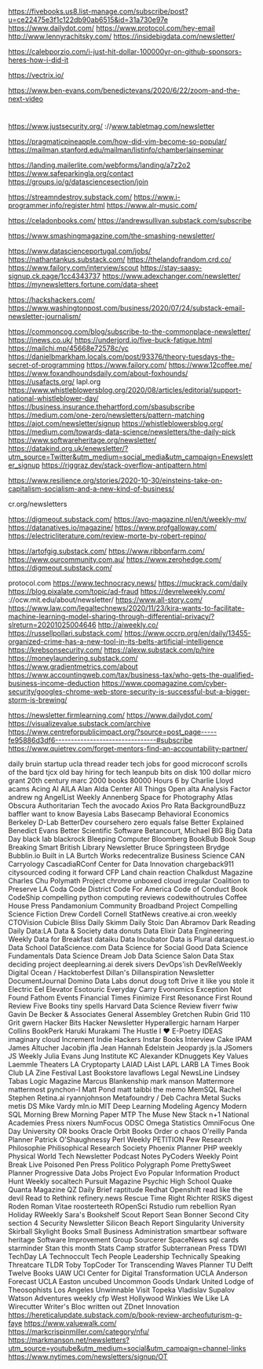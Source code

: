 

https://fivebooks.us8.list-manage.com/subscribe/post?u=ce22475e3f1c122db90ab6515&id=31a730e97e
https://www.dailydot.com/
https://www.protocol.com/hey-email
http://www.lennyrachitsky.com/
https://insidebigdata.com/newsletter/

https://calebporzio.com/i-just-hit-dollar-100000yr-on-github-sponsors-heres-how-i-did-it


https://vectrix.io/

https://www.ben-evans.com/benedictevans/2020/6/22/zoom-and-the-next-video

#
https://www.justsecurity.org/
 ://www.tabletmag.com/newsletter

https://pragmaticpineapple.com/how-did-vim-become-so-popular/
https://mailman.stanford.edu/mailman/listinfo/chamberlainseminar

https://landing.mailerlite.com/webforms/landing/a7z2o2
https://www.safeparkingla.org/contact
https://groups.io/g/datasciencesection/join

https://streamndestroy.substack.com/
https://www.i-programmer.info/register.html
https://www.alr-music.com/

https://celadonbooks.com/
https://andrewsullivan.substack.com/subscribe

https://www.smashingmagazine.com/the-smashing-newsletter/

https://www.datascienceportugal.com/jobs/
https://nathantankus.substack.com/
https://thelandofrandom.crd.co/
https://www.failory.com/interview/scout
https://stay-saasy-signup.ck.page/1cc4343737
https://www.adexchanger.com/newsletter/
https://mynewsletters.fortune.com/data-sheet

https://hackshackers.com/
https://www.washingtonpost.com/business/2020/07/24/substack-email-newsletter-journalism/

https://commoncog.com/blog/subscribe-to-the-commonplace-newsletter/
https://inews.co.uk/
https://underjord.io/five-buck-fatigue.html
https://mailchi.mp/45668e72578c/yc
https://danielbmarkham.locals.com/post/93376/theory-tuesdays-the-secret-of-programming
https://www.failory.com/
https://www.12coffee.me/
https://www.foxandhoundsdaily.com/about-foxhounds/
https://usafacts.org/
lapl.org
https://www.whistleblowersblog.org/2020/08/articles/editorial/support-national-whistleblower-day/
https://business.insurance.thehartford.com/sbasubscribe
https://medium.com/one-zero/newsletters/pattern-matching
https://ajot.com/newsletter/signup
https://whistleblowersblog.org/
https://medium.com/towards-data-science/newsletters/the-daily-pick
https://www.softwareheritage.org/newsletter/
https://datakind.org.uk/enewsletter/?utm_source=Twitter&utm_medium=social_media&utm_campaign=Enewsletter_signup
https://riggraz.dev/stack-overflow-antipattern.html

https://www.resilience.org/stories/2020-10-30/einsteins-take-on-capitalism-socialism-and-a-new-kind-of-business/

cr.org/newsletters

https://digmeout.substack.com/
https://avo-magazine.nl/en/t/weekly-mv/
https://datanatives.io/magazine/
https://www.profgalloway.com/
https://electricliterature.com/review-morte-by-robert-repino/

https://artofgig.substack.com/
https://www.ribbonfarm.com/
https://www.ourcommunity.com.au/
https://www.zerohedge.com/
https://digmeout.substack.com/

protocol.com
https://www.technocracy.news/
https://muckrack.com/daily
https://blog.pixalate.com/topic/ad-fraud
https://devrelweekly.com/
://ocw.mit.edu/about/newsletter/
https://www.all-story.com/
https://www.law.com/legaltechnews/2020/11/23/kira-wants-to-facilitate-machine-learning-model-sharing-through-differential-privacy/?slreturn=20201025004646
http://aiweekly.co/
https://russellpollari.substack.com/
https://www.occrp.org/en/daily/13455-organized-crime-has-a-new-tool-in-its-belts-artificial-intelligence
https://krebsonsecurity.com/
https://alexw.substack.com/p/hire
https://moneylaundering.substack.com/
https://www.gradientmetrics.com/about
https://www.accountingweb.com/tax/business-tax/who-gets-the-qualified-business-income-deduction
https://www.cpomagazine.com/cyber-security/googles-chrome-web-store-security-is-successful-but-a-bigger-storm-is-brewing/

https://newsletter.firmlearning.com/
https://www.dailydot.com/
https://visualizevalue.substack.com/archive
https://www.centreforpublicimpact.org/?source=post_page-----fe95886d3df6--------------------------------#subscribe
https://www.quietrev.com/forget-mentors-find-an-accountability-partner/


daily bruin
startup ucla
thread reader
tech jobs for good
microconf
scrolls of the bard
tjcx
old bay
hiring for tech
leanpub
bits on disk
100 dollar micro grant
20th century marc
2000 books
80000 Hours
6 by Charlie Lloyd
acams
Acing AI
AILA
Alan Alda Center
All Things Open
alta
Analysis Factor
andrew ng
AngelList Weekly
Annenberg Space for Photography
Atlas Obscura
Authoritarian Tech
the avocado
Axios Pro Rata
BackgroundBuzz
baffler
want to know
Bayesia Labs
Basecamp
Behavioral Economics
Berkeley D-Lab
BetterDev
coursehero
zero equals false
Better Explained
Benedict Evans
Better Scientific Software
Betancourt, Michael
BIG
Big Data Day
black lab
blackrock
Bleeping Computer
Bloomberg
BookBub
Book Soup
Breaking Smart
British Library Newsletter
Bruce Springsteen
Brydge
Bubblin.io
Built in LA
Burtch Works
redecentralize
Business Science
CAN
Carryology
CascadiaRConf
Center for Data Innovation
chargeback911
citysourced
coding it forward
CFP Land
chain reaction
Chalkdust Magazine
Charles Chu Polymath Project
chrome unboxed
cloud irregular
Coalition to Preserve LA
Coda
Code District
Code For America
Code of Conduct Book
CodeShip
compelling python
computing reviews
codewithoutrules
Coffee House Press
Pandamonium
Community Broadband Project
Compelling Science Fiction
Drew Cordell
Cornell StatNews
creative.ai
cron.weekly
CTOVision
Cubicle Bliss
Daily Skimm
Daily Stoic
Dan Abramov
Dark Reading Daily
Data:LA
Data & Society
data donuts
Data Elixir
Data Engineering Weekly
Data for Breakfast
dataiku
Data Incubator
Data is Plural
dataquest.io
Data School
DataScience.com
Data Science for Social Good
Data Science Fundamentals
Data Science Dream Job
Data Science Salon
Data Stax
deciding project
deeplearning.ai
derek sivers
DevOps'ish
DevRelWeekly
Digital Ocean / Hacktoberfest
Dillan's Dillanspiration Newsletter
DocumentJournal
Domino Data Labs
donut
doug toft
Drive it like you stole it
Electric Eel
Elevator
Esotouric
Everyday Carry
Evonomics
Exception Not Found
Fathom Events
Financial Times
Finimize
First Resonance
First Round Review
Five Books
tiny spells
Harvard Data Science Review
fiverr
fwiw
Gavin De Becker & Associates
General Assembley
Gretchen Rubin
Grid 110
Grit
gwern
Hacker Bits
Hacker Newsletter
Hyperallergic
harnam
Harper Collins BookPerk
Haruki Murakami
The Hustle
I ❤️ E-Poetry
IDEAS
imaginary cloud
Increment
Indie Hackers
Instar Books
Interview Cake
IPAM
James Altucher
Jacobin
jfla
Jean Hannah Edelstein
Jeopardy
js.la
JSomers
JS Weekly
Julia Evans
Jung Institute
KC Alexander
KDnuggets
Key Values
Laemmle Theaters
LA Cryptoparty
LAIAD
LAist
LAPL
LARB
LA Times Book Club
LA Zine Festival
Last Bookstore
lavaflows
Legal NewsLine
Lindsey Tabas
Logic Magazine
Marcus Blankenship
mark manson
Mattermore
mattermost
pynchon-l
Matt Pond
matt taibbi
the memo
MemSQL
Rachel Stephen
Retina.ai
ryannjohnson
Metafoundry / Deb Cachra
Metal Sucks
metis DS
Mike Vardy
mln.io
MIT Deep Learning
Modeling Agency
Modern SQL
Morning Brew
Morning Paper
MTP
The Muse
New Stack
n+1
National Academies Press
nixers
NumFocus
ODSC
Omega Statistics
OmniFocus
One Day University
OR books
Oracle
Orbit Books
Order o chaos
O'reilly
Panda Planner
Patrick O'Shaughnessy
Perl Weekly
PETITION
Pew Research
Philosophie
Philisophical Research Society
Phoenix Planner
PHP weekly
Physical World Tech Newsletter
Podcast Notes
PyCoders Weekly
Point Break Live
Poisoned Pen Press
Politico
Polygraph
Pome
PrettySweet Planner
Progressive Data Jobs
Project Evo
Popular Information
Product Hunt Weekly
socaltech
Pursuit Magazine
Psychic High School
Quake
Quanta Magazine
QZ Daily Brief
raptitude
Redhat Openshift
read like the devil
Read to Rethink
refinery.news
Rescue Time
Right Richter
RISKS digest
Roden
Roman Vitae
roosterteeth
ROpenSci
Rstudio
rum rebellion
Ryan Holiday
RWeekly
Sara's Bookshelf
Scout Report
Sean Bonner
Second City
section 4
Security Newsletter
Silicon Beach Report
Singularity University
Skirball
Skylight Books
Small Business Administration
smartbear
software heritage
Software Improvement Group
Sourcerer
SpaceNews
sql cards
starminder
Stan this month
Stats Camp
stratfor
Subterranean Press
TDWI
TechDay LA
Technoccult
Tech People Leadership
Technically Speaking
Threatcare
TLDR
Toby
TopCoder
Tor
Transcending Waves Planner
TU Delft
Twelve Books
UAW
UCI Center for Digital Transformation
UCLA Anderson Forecast
UCLA Easton
uncubed
Uncommon Goods
Undark
United Lodge of Theosophists Los Angeles
Unwinnable
Visit Topeka
Vladislav Supalov
Watson Adventures
weekly cfp
West Hollywood
Winkies
We Like LA
Wirecutter
Writer's Bloc
written out
ZDnet Innovation
https://hereticalupdate.substack.com/p/book-review-archeofuturism-g-faye
https://www.valuewalk.com/
https://markcrispinmiller.com/category/nfu/
https://markmanson.net/newsletters?utm_source=youtube&utm_medium=social&utm_campaign=channel-links
https://www.nytimes.com/newsletters/signup/OT
